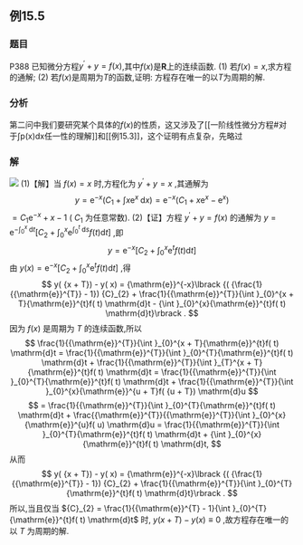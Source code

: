 ## 例15.5
### 题目
P388 已知微分方程${y}^{\prime } + y = f( x)$,其中$f( x)$是$\mathbf{R}$上的连续函数.
(1) 若$f( x) = x$,求方程的通解;
(2) 若$f( x)$是周期为$T$的函数,证明: 方程存在唯一的以$T$为周期的解.
### 分析
第二问中我们要研究某个具体的$f(x)$的性质，这又涉及了[[一阶线性微分方程#对于∫p(x)dx任一性的理解]]和[[例15.3]]，这个证明有点复杂，先略过
### 解
![](https://img.hwenyi.live/202410272004451.webp)
(1)【解】当 $f( x) = x$ 时,方程化为 ${y}^{\prime } + y = x$ ,其通解为
$$
y = {\mathrm{e}}^{-x}( {{C}_{1}+\int x{\mathrm{e}}^{x}\mathrm{\;d}x}) = {\mathrm{e}}^{-x}( {{C}_{1} + x{\mathrm{e}}^{x} - {\mathrm{e}}^{x}})
$$
$= {C}_{1}{\mathrm{e}}^{-x} + x - 1$ ( ${C}_{1}$ 为任意常数).
(2)【证】方程 ${y}^{\prime } + y = f( x)$ 的通解为 $y = {\mathrm{e}}^{-{\int }_{0}^{x}\mathrm{\;d}t}\lbrack {{C}_{2} + {\int }_{0}^{x}{\mathrm{e}}^{{\int }_{0}^{t}\mathrm{\;d}s}f( t) \mathrm{d}t}\rbrack$ ,即
$$
y = {\mathrm{e}}^{-x}\lbrack {{C}_{2} + {\int }_{0}^{x}{\mathrm{e}}^{t}f( t) \mathrm{d}t}\rbrack
$$
由 $y( x) = {\mathrm{e}}^{-x}\lbrack {{C}_{2} + {\int }_{0}^{x}{\mathrm{e}}^{t}f( t) \mathrm{d}t}\rbrack$ ,得
$$
y( {x + T}) - y( x) = {\mathrm{e}}^{-x}\lbrack {( {\frac{1}{{\mathrm{e}}^{T}} - 1}) {C}_{2} + \frac{1}{{\mathrm{e}}^{T}}{\int }_{0}^{x + T}{\mathrm{e}}^{t}f( t) \mathrm{d}t - {\int }_{0}^{x}{\mathrm{e}}^{t}f( t) \mathrm{d}t}\rbrack .
$$
因为 $f( x)$ 是周期为 $T$ 的连续函数,所以
$$
\frac{1}{{\mathrm{e}}^{T}}{\int }_{0}^{x + T}{\mathrm{e}}^{t}f( t) \mathrm{d}t = \frac{1}{{\mathrm{e}}^{T}}{\int }_{0}^{T}{\mathrm{e}}^{t}f( t) \mathrm{d}t + \frac{1}{{\mathrm{e}}^{T}}{\int }_{T}^{x + T}{\mathrm{e}}^{t}f( t) \mathrm{d}t = \frac{1}{{\mathrm{e}}^{T}}{\int }_{0}^{T}{\mathrm{e}}^{t}f( t) \mathrm{d}t + \frac{1}{{\mathrm{e}}^{T}}{\int }_{0}^{x}{\mathrm{e}}^{u + T}f( {u + T}) \mathrm{d}u
$$
$$
= \frac{1}{{\mathrm{e}}^{T}}{\int }_{0}^{T}{\mathrm{e}}^{t}f( t) \mathrm{d}t + \frac{{\mathrm{e}}^{T}}{{\mathrm{e}}^{T}}{\int }_{0}^{x}{\mathrm{e}}^{u}f( u) \mathrm{d}u = \frac{1}{{\mathrm{e}}^{T}}{\int }_{0}^{T}{\mathrm{e}}^{t}f( t) \mathrm{d}t + {\int }_{0}^{x}{\mathrm{e}}^{t}f( t) \mathrm{d}t,
$$
从而
$$
y( {x + T}) - y( x) = {\mathrm{e}}^{-x}\lbrack {( {\frac{1}{{\mathrm{e}}^{T}} - 1}) {C}_{2} + \frac{1}{{\mathrm{e}}^{T}}{\int }_{0}^{T}{\mathrm{e}}^{t}f( t) \mathrm{d}t}\rbrack .
$$
所以,当且仅当 ${C}_{2} = \frac{1}{{\mathrm{e}}^{T} - 1}{\int }_{0}^{T}{\mathrm{e}}^{t}f( t) \mathrm{d}t$ 时, $y( {x + T}) - y( x) \equiv 0$ ,故方程存在唯一的以 $T$ 为周期的解.
